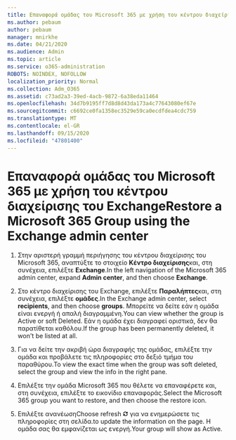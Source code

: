 ```yaml
---
title: Επαναφορά ομάδας του Microsoft 365 με χρήση του κέντρου διαχείρισης του Exchange
ms.author: pebaum
author: pebaum
manager: mnirkhe
ms.date: 04/21/2020
ms.audience: Admin
ms.topic: article
ms.service: o365-administration
ROBOTS: NOINDEX, NOFOLLOW
localization_priority: Normal
ms.collection: Adm_O365
ms.assetid: c73ad2a3-39ed-4acb-9872-6a38eda11464
ms.openlocfilehash: 34d7b9195ff7d8d8d43da173a4c77643080ef67e
ms.sourcegitcommit: c6692ce0fa1358ec3529e59ca0ecdfdea4cdc759
ms.translationtype: MT
ms.contentlocale: el-GR
ms.lasthandoff: 09/15/2020
ms.locfileid: "47801400"
---
```

# <a name="restore-a-microsoft-365-group-using-the-exchange-admin-center"></a><span data-ttu-id="b9b28-102">Επαναφορά ομάδας του Microsoft 365 με χρήση του κέντρου διαχείρισης του Exchange</span><span class="sxs-lookup"><span data-stu-id="b9b28-102">Restore a Microsoft 365 Group using the Exchange admin center</span></span>

1. <span data-ttu-id="b9b28-103">Στην αριστερή γραμμή περιήγησης του κέντρου διαχείρισης του Microsoft 365, αναπτύξτε το στοιχείο **Κέντρο διαχείρισης**και, στη συνέχεια, επιλέξτε **Exchange**.</span><span class="sxs-lookup"><span data-stu-id="b9b28-103">In the left navigation of the Microsoft 365 admin center, expand **Admin center**, and then choose **Exchange**.</span></span>
    
2. <span data-ttu-id="b9b28-104">Στο κέντρο διαχείρισης του Exchange, επιλέξτε **Παραλήπτες**και, στη συνέχεια, επιλέξτε **ομάδες**.</span><span class="sxs-lookup"><span data-stu-id="b9b28-104">In the Exchange admin center, select **recipients**, and then choose **groups**.</span></span> <span data-ttu-id="b9b28-105">Μπορείτε να δείτε εάν η ομάδα είναι ενεργή ή απαλή διαγραμμένη.</span><span class="sxs-lookup"><span data-stu-id="b9b28-105">You can view whether the group is Active or soft Deleted.</span></span> <span data-ttu-id="b9b28-106">Εάν η ομάδα έχει διαγραφεί οριστικά, δεν θα παρατίθεται καθόλου.</span><span class="sxs-lookup"><span data-stu-id="b9b28-106">If the group has been permanently deleted, it won't be listed at all.</span></span>
    
3. <span data-ttu-id="b9b28-107">Για να δείτε την ακριβή ώρα διαγραφής της ομάδας, επιλέξτε την ομάδα και προβάλετε τις πληροφορίες στο δεξιό τμήμα του παραθύρου.</span><span class="sxs-lookup"><span data-stu-id="b9b28-107">To view the exact time when the group was soft deleted, select the group and view the info in the right pane.</span></span>
    
4. <span data-ttu-id="b9b28-108">Επιλέξτε την ομάδα Microsoft 365 που θέλετε να επαναφέρετε και, στη συνέχεια, επιλέξτε το εικονίδιο επαναφοράς.</span><span class="sxs-lookup"><span data-stu-id="b9b28-108">Select the Microsoft 365 group you want to restore, and then choose the restore icon.</span></span>
    
5. <span data-ttu-id="b9b28-109">Επιλέξτε ανανέωση</span><span class="sxs-lookup"><span data-stu-id="b9b28-109">Choose refresh</span></span> ![Εικονίδιο ανανέωσης](media/6464df90-2a91-4c1f-92a6-9a38c7696ac3.gif) <span data-ttu-id="b9b28-111">για να ενημερώσετε τις πληροφορίες στη σελίδα.</span><span class="sxs-lookup"><span data-stu-id="b9b28-111">to update the information on the page.</span></span> <span data-ttu-id="b9b28-112">Η ομάδα σας θα εμφανίζεται ως ενεργή.</span><span class="sxs-lookup"><span data-stu-id="b9b28-112">Your group will show as Active.</span></span> 
    

